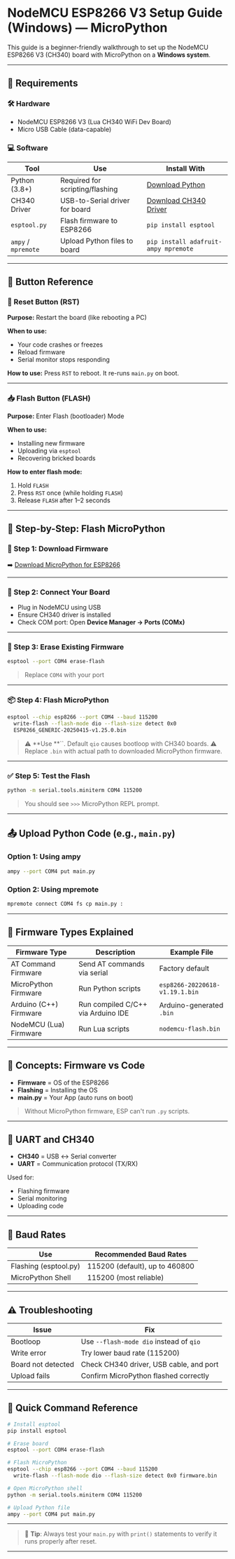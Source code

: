 # NodeMCU ESP8266 V3 Setup Guide (Windows) — MicroPython

This guide is a beginner-friendly walkthrough to set up the NodeMCU ESP8266 V3 (CH340) board with MicroPython on a **Windows system**.

---

## 🔧 Requirements

### 🛠️ Hardware

- NodeMCU ESP8266 V3 (Lua CH340 WiFi Dev Board)
- Micro USB Cable (data-capable)

### 💻 Software

| Tool                | Use                             | Install With                                                  |
| ------------------- | ------------------------------- | ------------------------------------------------------------- |
| Python (3.8+)       | Required for scripting/flashing | [Download Python](https://www.python.org/downloads/)          |
| CH340 Driver        | USB-to-Serial driver for board  | [Download CH340 Driver](https://sparks.gogo.co.nz/ch340.html) |
| `esptool.py`        | Flash firmware to ESP8266       | `pip install esptool`                                         |
| `ampy` / `mpremote` | Upload Python files to board    | `pip install adafruit-ampy mpremote`                          |

---

## 🧠 Button Reference

### 🔁 Reset Button (RST)

**Purpose:** Restart the board (like rebooting a PC)

**When to use:**

- Your code crashes or freezes
- Reload firmware
- Serial monitor stops responding

**How to use:** Press `RST` to reboot. It re-runs `main.py` on boot.

---

### 📥 Flash Button (FLASH)

**Purpose:** Enter Flash (bootloader) Mode

**When to use:**

- Installing new firmware
- Uploading via `esptool`
- Recovering bricked boards

**How to enter flash mode:**

1. Hold `FLASH`
2. Press `RST` once (while holding `FLASH`)
3. Release `FLASH` after 1–2 seconds

---

## 🚀 Step-by-Step: Flash MicroPython

### 🔽 Step 1: Download Firmware

➡️ [Download MicroPython for ESP8266](https://micropython.org/download/esp8266/)

---

### 🔌 Step 2: Connect Your Board

- Plug in NodeMCU using USB
- Ensure CH340 driver is installed
- Check COM port: Open **Device Manager → Ports (COMx)**

---

### 🧹 Step 3: Erase Existing Firmware

```bash
esptool --port COM4 erase-flash
```

> Replace `COM4` with your port

---

### 📦 Step 4: Flash MicroPython

```bash
esptool --chip esp8266 --port COM4 --baud 115200 
  write-flash --flash-mode dio --flash-size detect 0x0 
  ESP8266_GENERIC-20250415-v1.25.0.bin
```

> ⚠️ **Use **``. Default `qio` causes bootloop with CH340 boards. ⚠️ Replace `.bin` with actual path to downloaded MicroPython firmware.

---

### ✅ Step 5: Test the Flash

```bash
python -m serial.tools.miniterm COM4 115200
```

> You should see `>>>` MicroPython REPL prompt.

---

## 📤 Upload Python Code (e.g., `main.py`)

### Option 1: Using ampy

```bash
ampy --port COM4 put main.py
```

### Option 2: Using mpremote

```bash
mpremote connect COM4 fs cp main.py :
```

---

## 🧾 Firmware Types Explained

| Firmware Type          | Description                        | Example File                   |
| ---------------------- | ---------------------------------- | ------------------------------ |
| AT Command Firmware    | Send AT commands via serial        | Factory default                |
| MicroPython Firmware   | Run Python scripts                 | `esp8266-20220618-v1.19.1.bin` |
| Arduino (C++) Firmware | Run compiled C/C++ via Arduino IDE | Arduino-generated `.bin`       |
| NodeMCU (Lua) Firmware | Run Lua scripts                    | `nodemcu-flash.bin`            |

---

## 🧠 Concepts: Firmware vs Code

- **Firmware** = OS of the ESP8266
- **Flashing** = Installing the OS
- **main.py** = Your App (auto runs on boot)

> Without MicroPython firmware, ESP can't run `.py` scripts.

---

## 🔌 UART and CH340

- **CH340** = USB ↔ Serial converter
- **UART** = Communication protocol (TX/RX)

Used for:

- Flashing firmware
- Serial monitoring
- Uploading code

---

## 🔁 Baud Rates

| Use                   | Recommended Baud Rates         |
| --------------------- | ------------------------------ |
| Flashing (esptool.py) | 115200 (default), up to 460800 |
| MicroPython Shell     | 115200 (most reliable)         |

---

## ⚠️ Troubleshooting

| Issue              | Fix                                     |
| ------------------ | --------------------------------------- |
| Bootloop           | Use `--flash-mode dio` instead of `qio` |
| Write error        | Try lower baud rate (115200)            |
| Board not detected | Check CH340 driver, USB cable, and port |
| Upload fails       | Confirm MicroPython flashed correctly   |

---

## 📌 Quick Command Reference

```bash
# Install esptool
pip install esptool

# Erase board
esptool --port COM4 erase-flash

# Flash MicroPython
esptool --chip esp8266 --port COM4 --baud 115200 
  write-flash --flash-mode dio --flash-size detect 0x0 firmware.bin

# Open MicroPython shell
python -m serial.tools.miniterm COM4 115200

# Upload Python file
ampy --port COM4 put main.py
```

---

> 📌 **Tip**: Always test your `main.py` with `print()` statements to verify it runs properly after reset.

---



